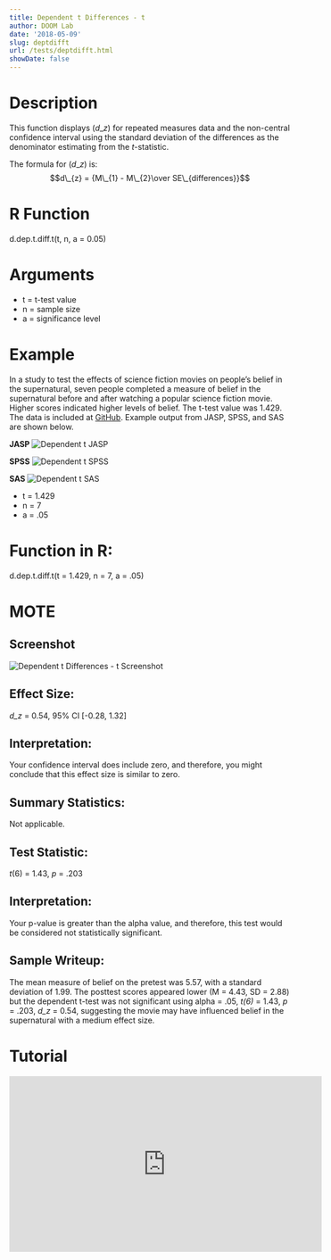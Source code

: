 ```yaml
---
title: Dependent t Differences - t
author: DOOM Lab
date: '2018-05-09'
slug: deptdifft
url: /tests/deptdifft.html
showDate: false
---
```


<script src="//yihui.name/js/math-code.js"></script>
<script async
src="//cdn.bootcss.com/mathjax/2.7.1/MathJax.js?config=TeX-MML-AM_CHTML">
</script>

# Description   

This function displays \($d\_{z}$\) for repeated measures data and the non-central confidence interval using the standard deviation of the differences as the denominator estimating from the *t*-statistic.

The formula for \($d\_{z}$\) is: $$d\_{z} = {M\_{1} - M\_{2}\over SE\_{differences}}$$

# R Function

d.dep.t.diff.t(t, n, a = 0.05)

# Arguments 

+ t	= t-test value
+ n	= sample size
+ a	= significance level

# Example  

In a study to test the effects of science fiction movies on people’s belief in the supernatural, seven people completed a measure of belief in the supernatural before and after watching a popular science fiction movie. Higher scores indicated higher levels of belief. The t-test value was 1.429. The data is included at [GitHub](https://github.com/doomlab/shiny-server/tree/master/MOTE/examples). Example output from JASP, SPSS, and SAS are shown below.

**JASP**
![Dependent t JASP](https://raw.githubusercontent.com/doomlab/shiny-server/master/MOTE/examples/dependent%20t%20JASP.png)

**SPSS**
![Dependent t SPSS](https://raw.githubusercontent.com/doomlab/shiny-server/master/MOTE/examples/dependent%20t%20SPSS.png)

**SAS**
![Dependent t SAS](https://raw.githubusercontent.com/doomlab/shiny-server/master/MOTE/examples/dependent%20t%20SAS.PNG)

+ t	= 1.429
+ n	= 7
+ a	= .05

# Function in R: 

d.dep.t.diff.t(t = 1.429, n = 7, a = .05)

# MOTE

## Screenshot

![Dependent t Differences - t Screenshot](../images/deptdifft.jpg)

## Effect Size:

*d_z* = 0.54, 95% CI [-0.28, 1.32]

## Interpretation: 

Your confidence interval does include zero, and therefore, you might conclude that this effect size is similar to zero.

## Summary Statistics: 

Not applicable.

## Test Statistic: 

*t*(6) = 1.43, *p* = .203

## Interpretation: 

Your p-value is greater than the alpha value, and therefore, this test would be considered not statistically significant.

## Sample Writeup: 

The mean measure of belief on the pretest was 5.57, with a standard deviation of 1.99. The posttest scores appeared lower (M = 4.43, SD = 2.88) but the dependent t-test was not significant using alpha = .05, *t(6)* = 1.43, *p* = .203, *d_z* = 0.54, suggesting the movie may have influenced belief in the supernatural with a medium effect size.

# Tutorial

<iframe width="560" height="315" src="https://www.youtube.com/embed/eq9X4ynxq2A" frameborder="0" allow="autoplay; encrypted-media" allowfullscreen></iframe>
